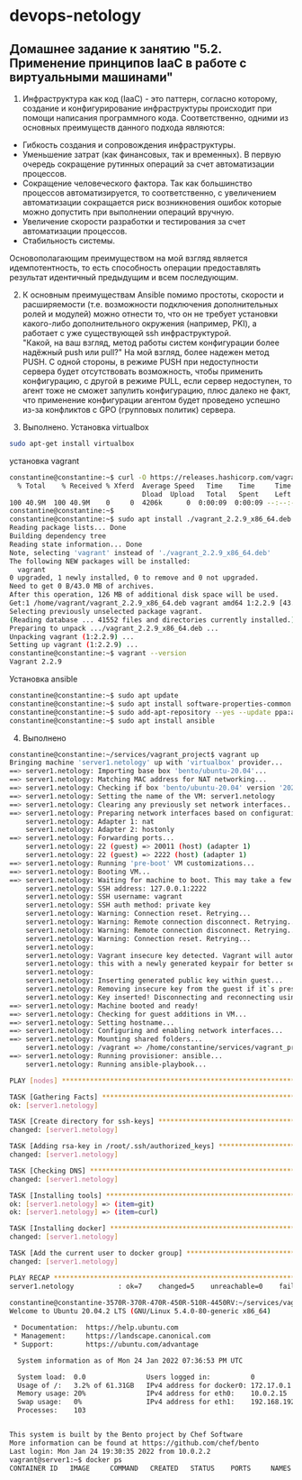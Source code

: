 # devops-netology

## Домашнее задание к занятию "5.2. Применение принципов IaaC в работе с виртуальными машинами"

1) Инфраструктура как код (IaaC) - это паттерн, согласно которому, создание и конфигурирование инфраструктуры происходит при помощи написания программного кода. 
Соответственно, одними из основных преимуществ данного подхода являются:
* Гибкость создания и сопровождения инфраструктуры.
* Уменьшение затрат (как финансовых, так и временных). В первую очередь сокращение рутинных операций за счет автоматизации процессов.
* Сокращение человеческого фактора. Так как большинство процессов автоматизируется, то соответственно, с увеличением автоматизации сокращается риск возникновения ошибок которые можно 
допустить при выполнении операций вручную.
* Увеличение скорости разработки и тестирования за счет автоматизации процессов.
* Стабильность системы.

Основополагающим преимуществом на мой взгляд является идемпотентность, то есть способность операции предоставлять результат идентичный предыдущим и всем последующим.

2) К основным преимуществам Ansible помимо простоты, скорости и расширяемости (т.е. возможности подключения дополнительных ролей и модулей) можно отнести то, что он не требует установки
какого-либо дополнительного окружения (например, PKI), а работает c уже существующей ssh инфраструктурой.\
"Какой, на ваш взгляд, метод работы систем конфигурации более надёжный push или pull?"
На мой взгляд, более надежен метод PUSH. С одной стороны, в режиме PUSH при недоступности сервера будет отсутствовать возможность,
чтобы применить конфигурацию, с другой в режиме PULL, если сервер недоступен, то агент тоже не сможет запулить конфигурацию, плюс далеко не факт, 
что применение конфигурации агентом будет проведено успешно из-за конфликтов с GPO (групповых политик) сервера. 

3) Выполнено. Установка virtualbox 

```bash
sudo apt-get install virtualbox
```
установка vagrant

```bash
constantine@constantine:~$ curl -O https://releases.hashicorp.com/vagrant/2.2.9/vagrant_2.2.9_x86_64.deb
  % Total    % Received % Xferd  Average Speed   Time    Time     Time  Current
                                 Dload  Upload   Total   Spent    Left  Speed
100 40.9M  100 40.9M    0     0  4206k      0  0:00:09  0:00:09 --:--:-- 4499k
constantine@constantine:~$ 
constantine@constantine:~$ sudo apt install ./vagrant_2.2.9_x86_64.deb
Reading package lists... Done
Building dependency tree       
Reading state information... Done
Note, selecting 'vagrant' instead of './vagrant_2.2.9_x86_64.deb'
The following NEW packages will be installed:
  vagrant
0 upgraded, 1 newly installed, 0 to remove and 0 not upgraded.
Need to get 0 B/43.0 MB of archives.
After this operation, 126 MB of additional disk space will be used.
Get:1 /home/vagrant/vagrant_2.2.9_x86_64.deb vagrant amd64 1:2.2.9 [43.0 MB]
Selecting previously unselected package vagrant.
(Reading database ... 41552 files and directories currently installed.)
Preparing to unpack .../vagrant_2.2.9_x86_64.deb ...
Unpacking vagrant (1:2.2.9) ...
Setting up vagrant (1:2.2.9) ...
constantine@constantine:~$ vagrant --version
Vagrant 2.2.9
```
Установка ansible

```bash
constantine@constantine:~$ sudo apt update
constantine@constantine:~$ sudo apt install software-properties-common
constantine@constantine:~$ sudo add-apt-repository --yes --update ppa:ansible/ansible
constantine@constantine:~$ sudo apt install ansible
```

4) Выполнено

```bash
constantine@constantine:~/services/vagrant_project$ vagrant up
Bringing machine 'server1.netology' up with 'virtualbox' provider...
==> server1.netology: Importing base box 'bento/ubuntu-20.04'...
==> server1.netology: Matching MAC address for NAT networking...
==> server1.netology: Checking if box 'bento/ubuntu-20.04' version '202107.28.0' is up to date...
==> server1.netology: Setting the name of the VM: server1.netology
==> server1.netology: Clearing any previously set network interfaces...
==> server1.netology: Preparing network interfaces based on configuration...
    server1.netology: Adapter 1: nat
    server1.netology: Adapter 2: hostonly
==> server1.netology: Forwarding ports...
    server1.netology: 22 (guest) => 20011 (host) (adapter 1)
    server1.netology: 22 (guest) => 2222 (host) (adapter 1)
==> server1.netology: Running 'pre-boot' VM customizations...
==> server1.netology: Booting VM...
==> server1.netology: Waiting for machine to boot. This may take a few minutes...
    server1.netology: SSH address: 127.0.0.1:2222
    server1.netology: SSH username: vagrant
    server1.netology: SSH auth method: private key
    server1.netology: Warning: Connection reset. Retrying...
    server1.netology: Warning: Remote connection disconnect. Retrying...
    server1.netology: Warning: Remote connection disconnect. Retrying...
    server1.netology: Warning: Connection reset. Retrying...
    server1.netology: 
    server1.netology: Vagrant insecure key detected. Vagrant will automatically replace
    server1.netology: this with a newly generated keypair for better security.
    server1.netology: 
    server1.netology: Inserting generated public key within guest...
    server1.netology: Removing insecure key from the guest if it`s present...
    server1.netology: Key inserted! Disconnecting and reconnecting using new SSH key...
==> server1.netology: Machine booted and ready!
==> server1.netology: Checking for guest additions in VM...
==> server1.netology: Setting hostname...
==> server1.netology: Configuring and enabling network interfaces...
==> server1.netology: Mounting shared folders...
    server1.netology: /vagrant => /home/constantine/services/vagrant_project
==> server1.netology: Running provisioner: ansible...
    server1.netology: Running ansible-playbook...

PLAY [nodes] *******************************************************************

TASK [Gathering Facts] *********************************************************
ok: [server1.netology]

TASK [Create directory for ssh-keys] *******************************************
changed: [server1.netology]

TASK [Adding rsa-key in /root/.ssh/authorized_keys] ****************************
changed: [server1.netology]

TASK [Checking DNS] ************************************************************
changed: [server1.netology]

TASK [Installing tools] ********************************************************
ok: [server1.netology] => (item=git)
ok: [server1.netology] => (item=curl)

TASK [Installing docker] *******************************************************
changed: [server1.netology]

TASK [Add the current user to docker group] ************************************
changed: [server1.netology]

PLAY RECAP *********************************************************************
server1.netology           : ok=7    changed=5    unreachable=0    failed=0    skipped=0    rescued=0    ignored=0  
 
constantine@constantine-3570R-370R-470R-450R-510R-4450RV:~/services/vagrant_project$ vagrant ssh
Welcome to Ubuntu 20.04.2 LTS (GNU/Linux 5.4.0-80-generic x86_64)

 * Documentation:  https://help.ubuntu.com
 * Management:     https://landscape.canonical.com
 * Support:        https://ubuntu.com/advantage

  System information as of Mon 24 Jan 2022 07:36:53 PM UTC

  System load:  0.0               Users logged in:          0
  Usage of /:   3.2% of 61.31GB   IPv4 address for docker0: 172.17.0.1
  Memory usage: 20%               IPv4 address for eth0:    10.0.2.15
  Swap usage:   0%                IPv4 address for eth1:    192.168.192.11
  Processes:    103


This system is built by the Bento project by Chef Software
More information can be found at https://github.com/chef/bento
Last login: Mon Jan 24 19:30:35 2022 from 10.0.2.2
vagrant@server1:~$ docker ps
CONTAINER ID   IMAGE     COMMAND   CREATED   STATUS    PORTS     NAMES
```

